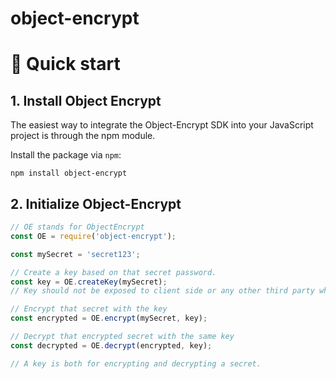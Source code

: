 # object-encrypt

# 🚀 Quick start

## 1. Install Object Encrypt

The easiest way to integrate the Object-Encrypt SDK into your JavaScript project is through the npm module.

Install the package via `npm`:

```shell
npm install object-encrypt
```

## 2. Initialize Object-Encrypt

```js
// OE stands for ObjectEncrypt
const OE = require('object-encrypt');

const mySecret = 'secret123';

// Create a key based on that secret password.
const key = OE.createKey(mySecret);
// Key should not be exposed to client side or any other third party which can be malicious.

// Encrypt that secret with the key
const encrypted = OE.encrypt(mySecret, key);

// Decrypt that encrypted secret with the same key
const decrypted = OE.decrypt(encrypted, key);

// A key is both for encrypting and decrypting a secret.
```
